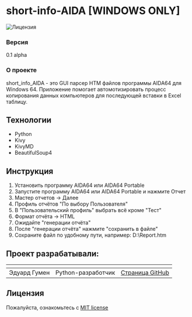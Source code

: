 # short-info-AIDA [WINDOWS ONLY]
![Лицензия](https://img.shields.io/github/license/HRSpaceX/backend)

### Версия

0.1 alpha

### О проекте
short_info_AIDA - это GUI парсер HTM файлов программы AIDA64 для Windows 64.
Приложение помогает автомотизировать процесс копирования данных компьютеров для последующей вставки в Excel таблицу.

## Технологии
- Python
- Kivy
- KivyMD
- BeautifulSoup4

## Инструкция

1. Установить программу AIDA64 или AIDA64 Portable
2. Запустите программу AIDA64 или AIDA64 Portable и нажмите Отчет
3. Мастер отчетов -> Далее
4. Профиль отчётов "По выбору Пользователя"
5. В "Пользовательский профиль" выбрать всё кроме "Тест"
6. Формат отчёта -> HTML
7. Ожидайте "генерации отчёта"
8. После "генерации отчёта" нажмите "сохранить в файле"
9. Сохраните файл по удобному пути, например: D:\Report.htm


## Проект разрабатывали:

| <!-- --> | <!-- -->      | <!-- -->    |
|----------|---------------|-------------|
| Эдуард Гумен | Python-разработчик | [Cтраница GitHub](https://github.com/hydrospirt) |


## Лицензия

Пожалуйста, ознакомьтесь с [MIT license](https://github.com/hydrospirt/short-info-AIDA?tab=MIT-1-ov-file)